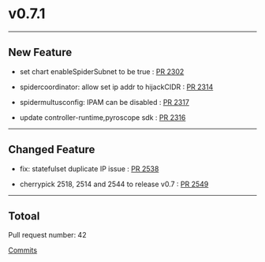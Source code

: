 
# v0.7.1

***

## New Feature

* set chart enableSpiderSubnet to be true : [PR 2302](https://github.com/spidernet-io/spiderpool/pull/2302)

* spidercoordinator: allow set ip addr to hijackCIDR : [PR 2314](https://github.com/spidernet-io/spiderpool/pull/2314)

* spidermultusconfig: IPAM can be disabled : [PR 2317](https://github.com/spidernet-io/spiderpool/pull/2317)

* update controller-runtime,pyroscope sdk : [PR 2316](https://github.com/spidernet-io/spiderpool/pull/2316)



***

## Changed Feature

* fix: statefulset duplicate IP issue  : [PR 2538](https://github.com/spidernet-io/spiderpool/pull/2538)

* cherrypick 2518, 2514 and 2544 to release v0.7 : [PR 2549](https://github.com/spidernet-io/spiderpool/pull/2549)



***

## Totoal 

Pull request number: 42

[ Commits ](https://github.com/spidernet-io/spiderpool/compare/v0.7.0...v0.7.1)

